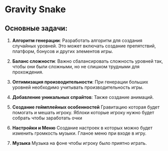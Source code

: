 # Gravity Snake

## Основные задачи:

1. **Алгоритм генерации**: 
   Разработать алгоритм для создания случайных уровней. Это может включать создание препятствий, платформ, бонусов и других элементов игры.

2. **Баланс сложности**: 
   Важно сбалансировать сложность уровней так, чтобы они были сложными, но не слишком трудными для прохождения.

3. **Оптимизация производительности**: 
   При генерации больших уровней необходимо учитывать производительность игры.

4. **Добавление уникальных спрайтов**: 
   Также создание анимаций.
   
5. **Создание геймплейных особенностей**
      Гравитацию которая будет помогать и мешать игроку.
      Яблоки которые игроку нужно будет собрать чтобы заработать очки
   
7. **Настройки и Меню**
      Создание настроек в которых можно будет изменить громкость музыки.
      Гланое меню при входе в игру.

8. **Музыка**
      Музыка на фоне чтобы игроку было приятно играть.

